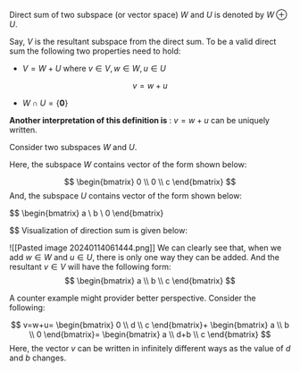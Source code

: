 Direct sum of two subspace (or vector space)  $W$ and $U$ is denoted by $W \oplus U$. 

Say, $V$ is the resultant subspace from the direct sum. To be a valid direct sum the following two properties need to hold:

- $V=W+U$  where $v \in V, w \in W, u \in U$ 

$$
v=w+u
$$
- $W \cap U = \{ \mathbf{0} \}$

**Another interpretation of this definition is** :  $v=w+u$ can be uniquely written. 

Consider two subspaces $W$ and $U$.

Here, the subspace $W$ contains vector of the form shown below:

$$
\begin{bmatrix}
0 \\ 0 \\ c
\end{bmatrix}
$$
And, the subspace $U$ contains vector  of the form shown below:

$$
\begin{bmatrix}
a  \\
b  \\
0
\end{bmatrix}

$$
Visualization of direction sum is given below:

![[Pasted image 20240114061444.png]]
We can clearly see that, when we add $w \in W$ and $u \in U$, there is only one way they can be added. And the resultant $v \in V$ will have the following form:
$$
\begin{bmatrix}
a  \\
b   \\
c
\end{bmatrix}
$$

A counter example might provider better perspective. Consider the following:

$$
v=w+u= \begin{bmatrix}
0  \\
d \\
c
\end{bmatrix}+ \begin{bmatrix}
a \\
b \\
0
\end{bmatrix}= \begin{bmatrix}
a \\
d+b \\
c
\end{bmatrix}
$$
Here, the vector $v$ can be written in infinitely different ways as the value of $d$ and $b$ changes.